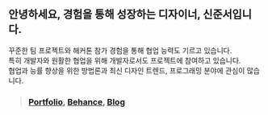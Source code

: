 ## 안녕하세요, 경험을 통해 성장하는 디자이너, 신준서입니다.
꾸준한 팀 프로젝트와 해커톤 참가 경험을 통해 협업 능력도 기르고 있습니다.<br>
특히 개발자와 원활한 협업을 위해 개발자로서도 프로젝트에 참여하고 있습니다.<br>
협업과 능률 향상을 위한 방법론과 최신 디자인 트렌드, 프로그래밍 분야에 관심이 많습니다.<br>
> ### [Portfolio](https://baeian.notion.site/baeian/ShinJoonseo-Portfolio-6d05953968ca4acf9092cf70536dc4ec), [Behance](https://www.behance.net/66c34071), [Blog](https://velog.io/@baeian)
